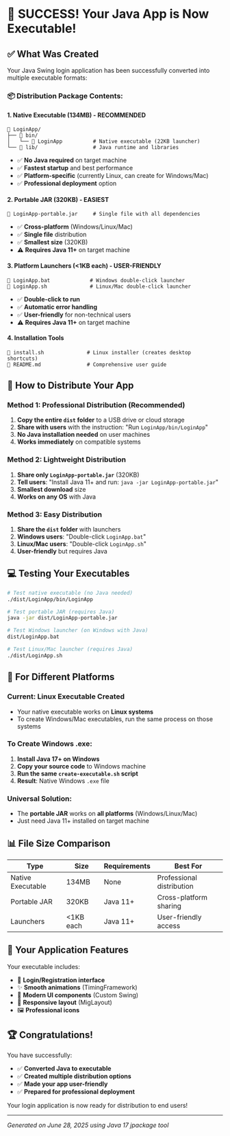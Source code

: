 # 🎉 SUCCESS! Your Java App is Now Executable!

## ✅ **What Was Created**

Your Java Swing login application has been successfully converted into multiple executable formats:

### 📦 **Distribution Package Contents:**

#### 1. **Native Executable** (134MB) - RECOMMENDED
```
📁 LoginApp/
├── 📁 bin/
│   └── 🔧 LoginApp          # Native executable (22KB launcher)
└── 📁 lib/                  # Java runtime and libraries
```
- ✅ **No Java required** on target machine
- ✅ **Fastest startup** and best performance
- ✅ **Platform-specific** (currently Linux, can create for Windows/Mac)
- ✅ **Professional deployment** option

#### 2. **Portable JAR** (320KB) - EASIEST
```
📄 LoginApp-portable.jar     # Single file with all dependencies
```
- ✅ **Cross-platform** (Windows/Linux/Mac)
- ✅ **Single file** distribution
- ✅ **Smallest size** (320KB)
- ⚠️ **Requires Java 11+** on target machine

#### 3. **Platform Launchers** (<1KB each) - USER-FRIENDLY
```
📄 LoginApp.bat             # Windows double-click launcher
📄 LoginApp.sh              # Linux/Mac double-click launcher
```
- ✅ **Double-click to run**
- ✅ **Automatic error handling**
- ✅ **User-friendly** for non-technical users
- ⚠️ **Requires Java 11+** on target machine

#### 4. **Installation Tools**
```
📄 install.sh              # Linux installer (creates desktop shortcuts)
📄 README.md               # Comprehensive user guide
```

## 🚀 **How to Distribute Your App**

### **Method 1: Professional Distribution (Recommended)**
1. **Copy the entire `dist` folder** to a USB drive or cloud storage
2. **Share with users** with the instruction: "Run `LoginApp/bin/LoginApp`"
3. **No Java installation needed** on user machines
4. **Works immediately** on compatible systems

### **Method 2: Lightweight Distribution**
1. **Share only `LoginApp-portable.jar`** (320KB)
2. **Tell users**: "Install Java 11+ and run: `java -jar LoginApp-portable.jar`"
3. **Smallest download** size
4. **Works on any OS** with Java

### **Method 3: Easy Distribution**
1. **Share the `dist` folder** with launchers
2. **Windows users**: "Double-click `LoginApp.bat`"
3. **Linux/Mac users**: "Double-click `LoginApp.sh`"
4. **User-friendly** but requires Java

## 💻 **Testing Your Executables**

```bash
# Test native executable (no Java needed)
./dist/LoginApp/bin/LoginApp

# Test portable JAR (requires Java)
java -jar dist/LoginApp-portable.jar

# Test Windows launcher (on Windows with Java)
dist/LoginApp.bat

# Test Linux/Mac launcher (requires Java)
./dist/LoginApp.sh
```

## 🎯 **For Different Platforms**

### **Current**: Linux Executable Created
- Your native executable works on **Linux systems**
- To create Windows/Mac executables, run the same process on those systems

### **To Create Windows .exe**:
1. **Install Java 17+ on Windows**
2. **Copy your source code** to Windows machine
3. **Run the same `create-executable.sh` script**
4. **Result**: Native Windows `.exe` file

### **Universal Solution**:
- The **portable JAR** works on **all platforms** (Windows/Linux/Mac)
- Just need Java 11+ installed on target machine

## 📊 **File Size Comparison**

| Type | Size | Requirements | Best For |
|------|------|--------------|----------|
| Native Executable | 134MB | None | Professional distribution |
| Portable JAR | 320KB | Java 11+ | Cross-platform sharing |
| Launchers | <1KB each | Java 11+ | User-friendly access |

## 🎨 **Your Application Features**

Your executable includes:
- 🔐 **Login/Registration interface**
- ✨ **Smooth animations** (TimingFramework)
- 🎨 **Modern UI components** (Custom Swing)
- 📱 **Responsive layout** (MigLayout)
- 🖼️ **Professional icons**

## 🏆 **Congratulations!**

You have successfully:
- ✅ **Converted Java to executable**
- ✅ **Created multiple distribution options**
- ✅ **Made your app user-friendly**
- ✅ **Prepared for professional deployment**

Your login application is now ready for distribution to end users!

---

*Generated on June 28, 2025 using Java 17 jpackage tool*
